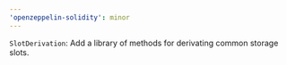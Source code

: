 ```yaml
---
'openzeppelin-solidity': minor
---
```


`SlotDerivation`: Add a library of methods for derivating common storage slots.

